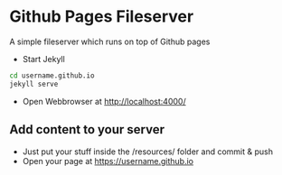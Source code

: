 # Github Pages Fileserver
A simple fileserver which runs on top of Github pages
- Start Jekyll
```bash
cd username.github.io
jekyll serve
```
- Open Webbrowser at [http://localhost:4000/](http://localhost:4000/)

## Add content to your server
- Just put your stuff inside the /resources/ folder and commit & push
- Open your page at https://username.github.io
